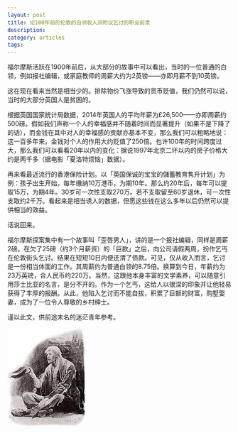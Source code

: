 ```yaml
---
layout: post
title: 论100年前的伦敦的白领收入并附议乞讨的职业前景 
description: 
category: articles
tags: 
---
```

福尔摩斯活跃在1900年前后，从大部分的故事中可以看出，当时的一位普通的白领，例如报社编辑，或家庭教师的周薪大约为2英镑——亦即月薪不到10英镑。


这在现在看来当然是相当少的。排除物价飞涨导致的货币贬值，我们仍然可以说，当时的大部分英国人是贫困的。


根据英国国家统计局数据，2014年英国人的平均年薪为£26,500——亦即周薪约500磅。假如我们声称一个人的幸福感并不随着时间而显著提升（如果不是下降了的话），而金钱在其中对人的幸福感的贡献亦基本不变，那么我们可以粗略地说：这一百多年来，金钱对个人的作用大约贬值了250倍。也许100年的时间跨度过大，那么我们可以看看20年以内的变化：据说1997年北京二环以内的房子价格大约是两千多（据电影「夏洛特烦恼」数据）。


再来看最近流行的香港保险计划。以「英国保诚的宝宝的儲蓄教育隽升计划」为例：孩子出生开始，每年缴纳10万港币，为期10年。那么约20年后，每年可以提取15万，为期4年。30岁可一次性支取270万。若不支取留至60岁退休，可一次性支取约2千万。看起来是相当诱人的数据，但愿这些钱在这么多年以后仍然可以提供相当的效益。


话说回来。


福尔摩斯探案集中有一个故事叫「歪唇男人」，讲的是一个报社编辑，同样是周薪2磅。在欠了25磅（约3个月薪资）的「巨款」之后，向公司请假两周，扮作乞丐在伦敦街头乞讨。结果在短短10日内便还清了债款。可见，仅从收入而言，乞讨是一份相当体面的工作。其周薪约为普通白领的8.75倍。换算到今日，年薪约为23万英镑，合人民币约220万。当然，这跟他本身丰富的文学素养，可以随意引用莎士比亚的名言，是分不开的。作为一个乞丐，这给人以很深的印象并让他轻易获得了丰厚的报酬。从此，他陷入乞讨而不能自拔，积累了巨额的财富，购墅娶妻，成为了一位令人尊敬的乡村绅士。


谨以此文，供前途未名的迷茫青年参考。 

![the man with twisted lip](/images/the-man-with-twisted-lip.jpg)
